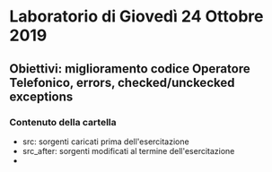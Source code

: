 # Laboratorio di Giovedì 24 Ottobre 2019
## Obiettivi: miglioramento codice Operatore Telefonico, errors, checked/unckecked exceptions

### Contenuto della cartella
- src: sorgenti caricati prima dell'esercitazione
- src_after: sorgenti modificati al termine dell'esercitazione
- 
